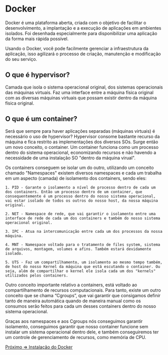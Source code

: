 # Docker

Docker é uma plataforma aberta, criada com o objetivo de facilitar o desenvolvimento, a implantação e a execução de aplicações em ambientes isolados. Foi desenhada especialmente para disponibilizar uma aplicação da forma mais rápida possível.

Usando o Docker, você pode facilmente gerenciar a infraestrutura da aplicação, isso agilizará o processo de criação, manutenção e modificação do seu serviço.

## O que é hypervisor?

Camada que isola o sistema operacional original, dos sistemas operacionais das máquinas virtuais. Faz uma interface entre a máquina física original com as diversas máquinas virtuais que possam existir dentro da máquina física original.

## O que é um container?

Será que sempre para haver aplicações separadas (máquinas virtuais) é necessário o uso de hypervisor? Hypervisor consome bastante recurso da máquina e fica restrito as implementações dos diversos SOs. Surge então um novo conceito, o container. Um container funciona como um processo dentro do sistema operacional, economizando recursos e não havendo a necessidade de uma instalação SO "dentro da máquina virual".

Os containers conseguem se isolar um do outro, utilizando um conceito chamado "Namespaces" existem diversos namespaces e cada um trabalha em um aspecto (camada) de isolamento dos containers, sendo eles:

	1. PID - Garante o isolamento a nível de processo dentro de cada um dos containers. Então um processo dentro de um container, que consequentemente é um processo dentro do nosso sistema operacional, vai estar isolado de todos os outros do nosso host, da nossa máquina original.

	2. NET - Namespace de rede, que vai garantir o isolamento entre uma interface de rede de cada um dos containers e também do nosso sistema operacional original.

	3. IPC - Atua na intercomunicação entre cada um dos processos da nossa máquina.

	4. MNT - Namespace voltado para o tratamento de files system, sistema de arquivos, montagem, volumes e afins. Também estará devidamente isolado.

	5. UTS - Faz um compartilhamento, um isolamento ao mesmo tempo também, de host do nosso Kernel da máquina que está escutando o container. Ou seja, além de compartilhar o kernel ele isola cada um dos "kernels" utilizados pelos containers.

Outro conceito importante relativo a containers, está voltado ao compartilhamento de recursos computacionais. Para tanto, existe um outro conceito que se chama “Cgroups”, que vai garantir que consigamos definir tanto de maneira automática quando de maneira manual como os consumos serão feitos para cada um desses containers dentro do nosso sistema operacional.	

Graças aos namespaces e aos Cgroups nós conseguimos garantir isolamento, conseguimos garantir que nosso container funcione sem instalar um sistema operacional dentro dele, e também conseguiremos ter um controle de gerenciamento de recursos, como memória de CPU.

[Próximo => Instalação do Docker ](instalacao.md)